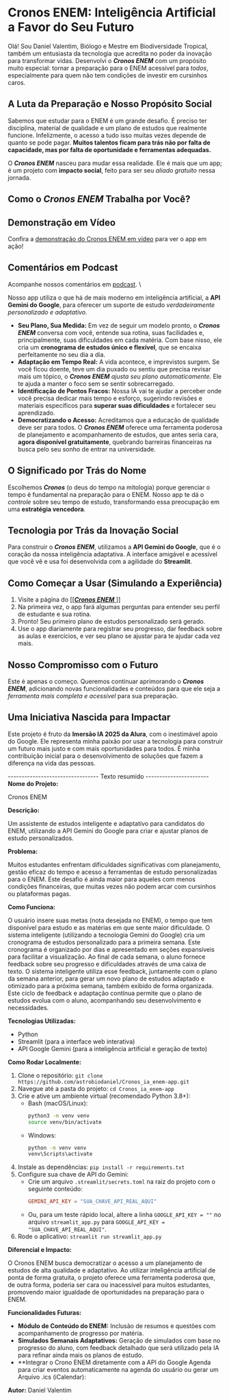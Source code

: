 # Cronos ENEM: Inteligência Artificial a Favor do Seu Futuro

Olá! Sou Daniel Valentim, Biólogo e Mestre em Biodiversidade Tropical, também um entusiasta da tecnologia que acredita no poder da inovação para transformar vidas. Desenvolvi o **_Cronos ENEM_** com um propósito muito especial: tornar a preparação para o ENEM acessível para *todos*, especialmente para quem não tem condições de investir em cursinhos caros.

## A Luta da Preparação e Nosso Propósito Social

Sabemos que estudar para o ENEM é um grande desafio. É preciso ter disciplina, material de qualidade e um plano de estudos que realmente funcione. Infelizmente, o acesso a tudo isso muitas vezes depende de quanto se pode pagar. **Muitos talentos ficam para trás não por falta de capacidade, mas por falta de oportunidade e ferramentas adequadas.**

O **_Cronos ENEM_** nasceu para mudar essa realidade. Ele é mais que um app; é um projeto com **impacto social**, feito para ser seu *aliado gratuito* nessa jornada.

## Como o **_Cronos ENEM_** Trabalha por Você? 

## Demonstração em Vídeo

Confira a [demonstração do Cronos ENEM em vídeo](https://youtu.be/nLzlqno4Tuc) para ver o app em ação!

## Comentários em Podcast

Acompanhe nossos comentários em [podcast](https://notebooklm.google.com/notebook/90deda3f-dc96-4936-a59b-3887e3d1e967/audio).
\

Nosso app utiliza o que há de mais moderno em inteligência artificial, a **API Gemini do Google**, para oferecer um suporte de estudo *verdadeiramente personalizado e adaptativo*.

* **Seu Plano, Sua Medida:** Em vez de seguir um modelo pronto, o **_Cronos ENEM_** conversa com você, entende sua rotina, suas facilidades e, principalmente, suas dificuldades em cada matéria. Com base nisso, ele cria um **cronograma de estudos único e flexível**, que se encaixa perfeitamente no seu dia a dia.
* **Adaptação em Tempo Real:** A vida acontece, e imprevistos surgem. Se você ficou doente, teve um dia puxado ou sentiu que precisa revisar mais um tópico, o **_Cronos ENEM_** *ajusta seu plano automaticamente*. Ele te ajuda a manter o foco sem se sentir sobrecarregado.
* **Identificação de Pontos Fracos:** Nossa IA vai te ajudar a perceber onde você precisa dedicar mais tempo e esforço, sugerindo revisões e materiais específicos para **superar suas dificuldades** e fortalecer seu aprendizado.
* **Democratizando o Acesso:** Acreditamos que a educação de qualidade deve ser para todos. O **_Cronos ENEM_** oferece uma ferramenta poderosa de planejamento e acompanhamento de estudos, que antes seria cara, **agora disponível gratuitamente**, quebrando barreiras financeiras na busca pelo seu sonho de entrar na universidade.

## O Significado por Trás do Nome

Escolhemos **_Cronos_** (o deus do tempo na mitologia) porque gerenciar o tempo é fundamental na preparação para o ENEM. Nosso app te dá o *controle* sobre seu tempo de estudo, transformando essa preocupação em uma **estratégia vencedora**.

## Tecnologia por Trás da Inovação Social

Para construir o **_Cronos ENEM_**, utilizamos a **API Gemini do Google**, que é o coração da nossa inteligência adaptativa. A interface amigável e acessível que você vê e usa foi desenvolvida com a agilidade do **Streamlit**.

## Como Começar a Usar (Simulando a Experiência)

1.  Visite a página do [\[[**_Cronos ENEM_** ](https://astrobiodaniel-cronos-ia-enem-app-streamlit-app-guobpe.streamlit.app/)\]]
2.  Na primeira vez, o app fará algumas perguntas para entender seu perfil de estudante e sua rotina.
3.  Pronto! Seu primeiro plano de estudos personalizado será gerado.
4.  Use o app diariamente para registrar seu progresso, dar feedback sobre as aulas e exercícios, e ver seu plano se ajustar para te ajudar cada vez mais.

## Nosso Compromisso com o Futuro

Este é apenas o começo. Queremos continuar aprimorando o **_Cronos ENEM_**, adicionando novas funcionalidades e conteúdos para que ele seja a *ferramenta mais completa e acessível* para sua preparação.

## Uma Iniciativa Nascida para Impactar

Este projeto é fruto da **Imersão IA 2025 da Alura**, com o inestimável apoio do Google. Ele representa minha paixão por usar a tecnologia para construir um futuro mais justo e com mais oportunidades para todos. É minha contribuição inicial para o desenvolvimento de soluções que fazem a diferença na vida das pessoas.

--------------------------------- Texto resumido -----------------------
**Nome do Projeto:** 

Cronos ENEM

**Descrição:** 

Um assistente de estudos inteligente e adaptativo para candidatos do ENEM, utilizando a API Gemini do Google para criar e ajustar planos de estudo personalizados.

**Problema:** 

Muitos estudantes enfrentam dificuldades significativas com planejamento, gestão eficaz do tempo e acesso a ferramentas de estudo personalizadas para o ENEM. Este desafio é ainda maior para aqueles com menos condições financeiras, que muitas vezes não podem arcar com cursinhos ou plataformas pagas.

**Como Funciona:**

O usuário insere suas metas (nota desejada no ENEM), o tempo que tem disponível para estudo e as matérias em que sente maior dificuldade.
O sistema inteligente (utilizando a tecnologia Gemini do Google) cria um cronograma de estudos personalizado para a primeira semana. Este cronograma é organizado por dias e apresentado em seções expansíveis para facilitar a visualização.
Ao final de cada semana, o aluno fornece feedback sobre seu progresso e dificuldades através de uma caixa de texto.
O sistema inteligente utiliza esse feedback, juntamente com o plano da semana anterior, para gerar um novo plano de estudos adaptado e otimizado para a próxima semana, também exibido de forma organizada.
Este ciclo de feedback e adaptação contínua permite que o plano de estudos evolua com o aluno, acompanhando seu desenvolvimento e necessidades.

**Tecnologias Utilizadas:**

  * Python
  * Streamlit (para a interface web interativa)
  * API Google Gemini (para a inteligência artificial e geração de texto)

**Como Rodar Localmente:**

1.  Clone o repositório: `git clone https://github.com/astrobiodaniel/Cronos_ia_enem-app.git`
2.  Navegue até a pasta do projeto: `cd Cronos_ia_enem-app`
3.  Crie e ative um ambiente virtual (recomendado Python 3.8+):
      * Bash (macOS/Linux):
        ```bash
        python3 -m venv venv
        source venv/bin/activate
        ```
      * Windows:
        ```bash
        python -m venv venv
        venv\Scripts\activate
        ```
4.  Instale as dependências: `pip install -r requirements.txt`
5.  Configure sua chave de API do Gemini:
      * Crie um arquivo `.streamlit/secrets.toml` na raiz do projeto com o seguinte conteúdo:
        ```toml
        GEMINI_API_KEY = "SUA_CHAVE_API_REAL_AQUI"
        ```
      * Ou, para um teste rápido local, altere a linha `GOOGLE_API_KEY = ""` no arquivo `streamlit_app.py` para `GOOGLE_API_KEY = "SUA_CHAVE_API_REAL_AQUI"`. 
6.  Rode o aplicativo: `streamlit run streamlit_app.py`

**Diferencial e Impacto:**

O Cronos ENEM busca democratizar o acesso a um planejamento de estudos de alta qualidade e adaptativo. Ao utilizar inteligência artificial de ponta de forma gratuita, o projeto oferece uma ferramenta poderosa que, de outra forma, poderia ser cara ou inacessível para muitos estudantes, promovendo maior igualdade de oportunidades na preparação para o ENEM.

**Funcionalidades Futuras:**

  * **Módulo de Conteúdo do ENEM:** Inclusão de resumos e questões com acompanhamento de progresso por matéria.
  * **Simulados Semanais Adaptativos:** Geração de simulados com base no progresso do aluno, com feedback detalhado que será utilizado pela IA para refinar ainda mais os planos de estudo.
  * **Integrar o Crono ENEM diretamente com a API do Google Agenda para criar eventos automaticamente na agenda do usuário ou gerar um Arquivo .ics (iCalendar):

**Autor:** 
Daniel Valentim
